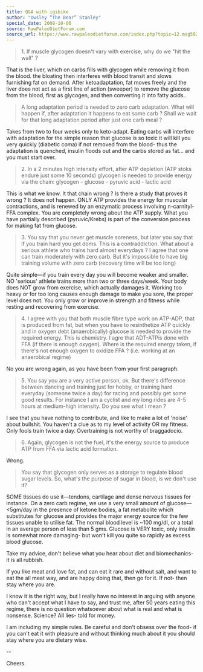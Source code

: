```yaml
---
title: Q&A with igibike
author: "Owsley “The Bear” Stanley"
special_date: 2008-10-06
source: RawPaleoDietForum.com
source_url: https://www.rawpaleodietforum.com/index.php?topic=12.msg5927#msg5927
---
```


> 1\. If muscle glycogen doesn't vary with exercise, why do we "hit the wall" ?

That is the liver, which on carbs fills with glycogen while removing it from the blood.  the bloating then interferes with blood transit and slows furnishing fat on demand.  After ketoadaptation, fat moves freely and the liver does not act as a first line of action (sweeper) to remove the glucose from the blood, first as glycogen, and then converting it into fatty acids..

> A long adaptation period is needed to zero carb adaptation. What will happen if, after adaptation it happens to eat some carb ? Shall we wait for that long adaptation period after just one carb meal ?

Takes from two to four weeks only to keto-adapt.  Eating carbs will interfere with adaptation for the simple reason that glucose is so toxic it will kill you very quickly (diabetic coma) if not removed from the blood- thus the adaptation is quenched, insulin floods out and the carbs stored as fat... and you must start over.

> 2\. In a 2 minutes high intensity effort, after ATP depletion (ATP stoks endure just some 10 seconds) glycogen is needed to provide energy via the chain: glycogen - glucose - pyruvic acid - lactic acid

This is what we know. It that chain wrong ? Is there a study that proves it wrong ?
It does not happen.  ONLY ATP provides the energy for muscular contractions, and is renewed by an enzymatic process involving n-carnityl-FFA complex.  You are completely wrong about the ATP supply.  What you have partially described (pyruvic/Krebs) is part of the conversion process for making fat from glucose.

> 3\. You say that you never get muscle soreness, but later you say that if you train hard you get doms. This is a contraddiction. What about a serious athlete who trains hard almost everydays ? I agree that one can train moderately with zero carb. But it's impossible to have big training volume with zero carb (recovery time will be too long)

Quite simple—if you train every day you will become weaker and smaller.  NO 'serious' athlete trains more than two or three days/week.  Your body does NOT grow from exercise, which actually damages it.  Working too heavy or for too long causes enough damage to make you sore, the proper level does not.  You only grow or improve in strength and fitness while resting and recovering from exercise.

> 4\. I agree with you that both muscle fibre type work on ATP-ADP, that is produced from fat, but when you have to resinthetize ATP quickly and in oxygen debt (anaerobically) glucose is needed to provide the required energy. This is chemistry. I agre that ADT-ATPis done with FFA (if there is enough oxygen). Where is the required energy taken, if there's not enough oxygen to oxidize FFA ? (i.e. working at an anaerobical regime)

No you are wrong again, as you have been from your first paragraph.

> 5\. You say you are a very active person, ok. But there's difference between dancing and training just for hobby, or training hard everyday (someone twice a day) for racing and possibly get some good results. For instance I am a cyclist and my long rides are 4-5 hours at medium-high intensity. Do you see what I mean ?

I see that you have nothing to contribute, and like to make a lot of 'noise' about bullshit.  You haven't a clue as to my level of activity OR my fitness.  Only fools train twice a day.  Overtraining is not worthy of braggadocio.

> 6\. Again, glycogen is not the fuel, it's the energy source to produce ATP from FFA via lactic acid formation.

Wrong.

> You say that glycogen only serves as a storage to regulate blood sugar levels. So, what's the purpose of sugar in blood, is we don't use it?

SOME tissues do use it—tendons, cartilage and dense nervous tissues for instance.
On a zero carb regime, we use a very small amount of glucose—<5gm/day in the presence of ketone bodies, a fat metabolite which substitutes for glucose and provides the major energy source for the few tissues unable to utilise fat.  The normal blood level is ~100 mg/dl, or a total in an average person of less than 5 gms.  Glucose is VERY toxic, only insulin is somewhat more damaging- but won't kill you quite so rapidly as excess blood glucose.

Take my advice, don't believe what you hear about diet and biomechanics- it is all rubbish.

If you like meat and love fat, and can eat it rare and without salt, and want to eat the all meat way, and are happy doing that, then go for it.  If not- then stay where you are.

I know it is the right way, but I really have no interest in arguing with anyone who can't accept what I have to say, and trust me, after 50 years eating this regime, there is no question whatsoever about what is real and what is nonsense.  Science?  All lies- told for money.

I am including my simple rules.  Be careful and don't obsess over the food- if you can't eat it with pleasure and without thinking much about it you should stay where you are dietary wise.

\-\-

Cheers.
